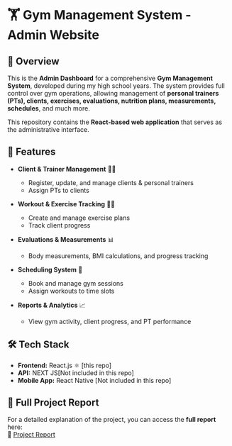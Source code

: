 # 🏋️ Gym Management System - Admin Website

## 📌 Overview
This is the **Admin Dashboard** for a comprehensive **Gym Management System**, developed during my high school years. The system provides full control over gym operations, allowing management of **personal trainers (PTs), clients, exercises, evaluations, nutrition plans, measurements, schedules**, and much more.

This repository contains the **React-based web application** that serves as the administrative interface.

## 🚀 Features
- **Client & Trainer Management** 🏃‍♂️  
  - Register, update, and manage clients & personal trainers  
  - Assign PTs to clients  

- **Workout & Exercise Tracking** 🏋️‍♀️  
  - Create and manage exercise plans  
  - Track client progress  

- **Evaluations & Measurements** 📊  
  - Body measurements, BMI calculations, and progress tracking  

- **Scheduling System** 📅  
  - Book and manage gym sessions  
  - Assign workouts to time slots  

- **Reports & Analytics** 📈  
  - View gym activity, client progress, and PT performance  

## 🛠️ Tech Stack
- **Frontend:** React.js ⚛️ [this repo]
- **API:** NEXT JS[Not included in this repo]  
- **Mobile App:** React Native [Not included in this repo]  

## 📜 Full Project Report  
For a detailed explanation of the project, you can access the **full report** here:  
📎 [Project Report](https://drive.google.com/drive/u/2/folders/1CfDuSDzbuhbMe3GK9700VGL_ITA9t4y1)  